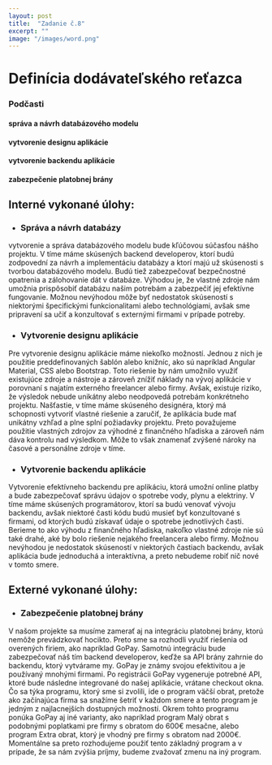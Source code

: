 ```yaml
---
layout: post
title:  "Zadanie č.8"
excerpt: ""
image: "/images/word.png"
---
```



# Definícia dodávateľského reťazca

### Podčasti

#### správa a návrh databázového modelu
#### vytvorenie designu aplikácie
#### vytvorenie backendu aplikácie
#### zabezpečenie platobnej brány

## Interné vykonané úlohy:

- ### Správa a návrh databázy 

vytvorenie a správa databázového modelu bude kľúčovou súčasťou nášho projektu. V tíme máme skúsených backend developerov, ktorí budú zodpovední za návrh a implementáciu databázy a ktorí majú už skúsenosti s tvorbou databázového modelu. Budú tiež zabezpečovať bezpečnostné opatrenia a zálohovanie dát v databáze. Výhodou je, že vlastné zdroje nám umožnia prispôsobiť databázu našim potrebám a zabezpečiť jej efektívne fungovanie. Možnou nevýhodou môže byť nedostatok skúseností s niektorými špecifickými funkcionalitami alebo technológiami, avšak sme pripravení sa učiť a konzultovať s externými firmami v prípade potreby.

- ### Vytvorenie designu aplikácie 

Pre vytvorenie designu aplikácie máme niekoľko možností. Jednou z nich je použitie preddefinovaných šablón alebo knižníc, ako sú napríklad Angular Material, CSS alebo Bootstrap. Toto riešenie by nám umožnilo využiť existujúce zdroje a nástroje a zároveň znížiť náklady na vývoj aplikácie v porovnaní s najatím externého freelancer alebo firmy.
Avšak, existuje riziko, že výsledok nebude unikátny alebo neodpovedá potrebám konkrétneho projektu. Našťastie, v tíme máme skúseného designéra, ktorý má schopnosti vytvoriť vlastné riešenie a zaručiť, že aplikácia bude mať unikátny vzhľad a plne splní požiadavky projektu.
Preto považujeme použitie vlastných zdrojov za výhodné z finančného hľadiska a zároveň nám dáva kontrolu nad výsledkom. Môže to však znamenať zvýšené nároky na časové a personálne zdroje v tíme.


- ### Vytvorenie backendu aplikácie 

Vytvorenie efektívneho backendu pre aplikáciu, ktorá umožní online platby a bude zabezpečovať správu údajov o spotrebe vody, plynu a elektriny. V tíme máme skúsených programátorov, ktorí sa budú venovať vývoju backendu, avšak niektoré časti kódu budú musieť byť konzultované s firmami, od ktorých budú získavať údaje o spotrebe jednotlivých časti. Berieme to ako výhodu z finančného hľadiska, nakoľko vlastné zdroje nie sú také drahé, aké by bolo riešenie nejakého freelancera alebo firmy. Možnou nevýhodou je nedostatok skúseností v niektorých častiach backendu, avšak aplikácia bude jednoduchá a interaktívna, a preto nebudeme robiť nič nové v tomto smere.

## Externé vykonané úlohy:

- ### Zabezpečenie platobnej brány 

V našom projekte sa musíme zamerať aj na integráciu platobnej brány, ktorú nemôže prevádzkovať hocikto. Preto sme sa rozhodli využiť riešenia od overených firiem, ako napríklad GoPay. Samotnú integráciu bude zabezpečovať náš tím backend developerov, keďže sa API brány zahrnie do backendu, ktorý vytvárame my. GoPay je známy svojou efektivitou a je používaný mnohými firmami. Po registrácii GoPay vygeneruje potrebné API, ktoré bude následne integrované do našej aplikácie, vrátane checkout okna. Čo sa týka programu, ktorý sme si zvolili, ide o program väčší obrat, pretože ako začínajúca firma sa snažíme šetriť v každom smere a tento program je jedným z najlacnejších dostupných možností. Okrem tohto programu ponúka GoPay aj iné varianty, ako napríklad program Malý obrat s podobnými poplatkami pre firmy s obratom do 600€ mesačne, alebo program Extra obrat, ktorý je vhodný pre firmy s obratom nad 2000€. Momentálne sa preto rozhodujeme použiť tento základný program a v prípade, že sa nám zvýšia príjmy, budeme zvažovať zmenu na iný program. 